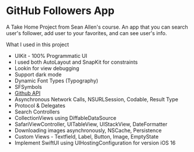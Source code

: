 # GitHub Followers App

A Take Home Project from Sean Allen's course. An app that you can search user's follower, add user to your favorites, and can see user's info. 

What I used in this project

* UIKit - 100% Programmatic UI 
* I used both AutoLayout and SnapKit for constraints
* Lookin for view debugging
* Support dark mode
* Dynamic Font Types (Typography)
* SFSymbols
* [Github API](https://docs.github.com/en/rest?apiVersion=2022-11-28)
* Asynchronous Network Calls, NSURLSession, Codable, Result Type
* Protocol & Delegates
* Search Controllers
* CollectionViews using DiffableDataSource
* SafariViewController, UITableView, UIStackView, DateFormatter
* Downloading images asynchronously, NSCache, Persistence
* Custom Views - Textfield, Label, Button, Image, EmptyState
* Implement SwiftUI using UIHostingConfiguration for version iOS 16
